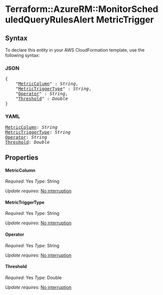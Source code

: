 # Terraform::AzureRM::MonitorScheduledQueryRulesAlert MetricTrigger

## Syntax

To declare this entity in your AWS CloudFormation template, use the following syntax:

### JSON

<pre>
{
    "<a href="#metriccolumn" title="MetricColumn">MetricColumn</a>" : <i>String</i>,
    "<a href="#metrictriggertype" title="MetricTriggerType">MetricTriggerType</a>" : <i>String</i>,
    "<a href="#operator" title="Operator">Operator</a>" : <i>String</i>,
    "<a href="#threshold" title="Threshold">Threshold</a>" : <i>Double</i>
}
</pre>

### YAML

<pre>
<a href="#metriccolumn" title="MetricColumn">MetricColumn</a>: <i>String</i>
<a href="#metrictriggertype" title="MetricTriggerType">MetricTriggerType</a>: <i>String</i>
<a href="#operator" title="Operator">Operator</a>: <i>String</i>
<a href="#threshold" title="Threshold">Threshold</a>: <i>Double</i>
</pre>

## Properties

#### MetricColumn

_Required_: Yes
_Type_: String

_Update requires_: [No interruption](https://docs.aws.amazon.com/AWSCloudFormation/latest/UserGuide/using-cfn-updating-stacks-update-behaviors.html#update-no-interrupt)

#### MetricTriggerType

_Required_: Yes
_Type_: String

_Update requires_: [No interruption](https://docs.aws.amazon.com/AWSCloudFormation/latest/UserGuide/using-cfn-updating-stacks-update-behaviors.html#update-no-interrupt)

#### Operator

_Required_: Yes
_Type_: String

_Update requires_: [No interruption](https://docs.aws.amazon.com/AWSCloudFormation/latest/UserGuide/using-cfn-updating-stacks-update-behaviors.html#update-no-interrupt)

#### Threshold

_Required_: Yes
_Type_: Double

_Update requires_: [No interruption](https://docs.aws.amazon.com/AWSCloudFormation/latest/UserGuide/using-cfn-updating-stacks-update-behaviors.html#update-no-interrupt)

